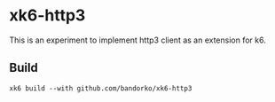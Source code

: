 # xk6-http3

This is an experiment to implement http3 client as an extension for k6.

## Build
```
xk6 build --with github.com/bandorko/xk6-http3
```